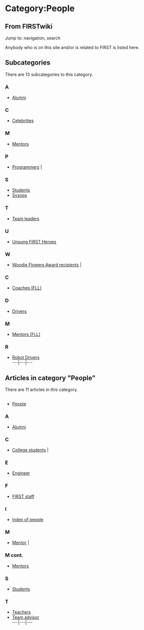 # Category:People

## From FIRSTwiki

Jump to: navigation, search

Anybody who is on this site and/or is related to FIRST is listed here.

## Subcategories

There are 13 subcategories to this category.

### A

- [Alumni](Category:Alumni "Category:Alumni")

### C

- [Celebrities](Category:Celebrities "Category:Celebrities")

### M

- [Mentors](Category:Mentors "Category:Mentors")

### P

- [Programmers](Category:Programmers "Category:Programmers") |

### S

- [Students](Category:Students "Category:Students")
- [Sysops](Category:Sysops "Category:Sysops")

### T

- [Team leaders](Category:Team_leaders "Category:Team leaders")

### U

- [Unsung FIRST Heroes](Category:Unsung_FIRST_Heroes "Category:Unsung FIRST Heroes")

### W

- [Woodie Flowers Award recipients](Category:Woodie_Flowers_Award_recipients "Category:Woodie Flowers Award recipients") |

### C

- [Coaches (FLL)](Category:Coaches_%28FLL%29 "Category:Coaches \(FLL\)")

### D

- [Drivers](Category:Drivers "Category:Drivers")

### M

- [Mentors (FLL)](Category:Mentors_%28FLL%29 "Category:Mentors \(FLL\)")

### R

- [Robot Drivers](Category:Robot_Drivers "Category:Robot Drivers")<br>
  ---|---|---

## Articles in category "People"

There are 11 articles in this category.

## #

- [People](People "People")

### A

- [Alumni](Alumni "Alumni")

### C

- [College students](College_students "College students") |

### E

- [Engineer](Engineer "Engineer")

### F

- [FIRST staff](FIRST_staff "FIRST staff")

### I

- [Index of people](Index_of_people "Index of people")

### M

- [Mentor](Mentor "Mentor") |

### M cont.

- [Mentors](Mentors "Mentors")

### S

- [Students](Students "Students")

### T

- [Teachers](Teachers "Teachers")
- [Team advisor](Team_advisor "Team advisor")<br>
  ---|---|---
